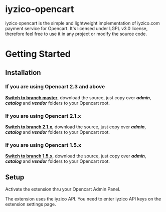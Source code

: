 # iyzico-opencart

iyzico opencart is the simple and lightweight implementation of iyzico.com payment service for Opencart. It's licensed under LGPL v3.0 license, therefore feel free to use it in any project or modify the source code.

# Getting Started

## Installation

### If you are using Opencart 2.3 and above

**[Switch to branch master](https://github.com/kahvedigital/iyzico-opencart/tree/master)**, download the source, just copy over _**admin**_, _**catalog**_ and _**vendor**_ folders to your Opencart root.

### If you are using Opencart 2.1.x

**[Switch to branch 2.1.x](https://github.com/kahvedigital/iyzico-opencart/tree/2.1.x)**, download the source, just copy over _**admin**_, _**catalog**_ and _**vendor**_ folders to your Opencart root.

### If you are using Opencart 1.5.x
**[Switch to branch 1.5.x](https://github.com/kahvedigital/iyzico-opencart/tree/1.5.x)**, download the source, just copy over _**admin**_, _**catalog**_ and _**vendor**_ folders to your Opencart root.


## Setup

Activate the extension thru your Opencart Admin Panel.

The extension uses the iyzico API. You need to enter iyzico API keys on the extension settings page.